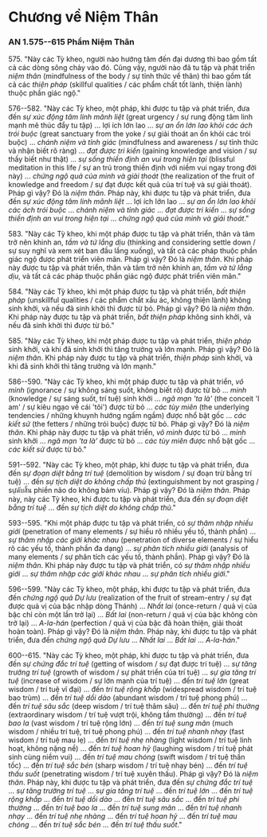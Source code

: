 # Chương về Niệm Thân

### AN 1.575--615 Phẩm Niệm Thân

575\. "Này các Tỳ kheo, người nào hướng tâm đến đại dương thì bao gồm tất cả các dòng sông chảy vào đó. Cũng vậy, người nào đã tu tập và phát triển *niệm thân* (mindfulness of the body / sự tỉnh thức về thân) thì bao gồm tất cả các *thiện pháp* (skillful qualities / các phẩm chất tốt lành, thiện lành) thuộc phần giác ngộ."

<!--pg-->
576--582\. "Này các Tỳ kheo, một pháp, khi được tu tập và phát triển, đưa đến *sự xúc động tâm linh mãnh liệt* (great urgency / sự rung động tâm linh mạnh mẽ thúc đẩy tu tập) ... lợi ích lớn lao ... *sự an ổn lớn lao khỏi các ách trói buộc* (great sanctuary from the yoke / sự giải thoát an ổn khỏi các trói buộc) ... *chánh niệm và tỉnh giác* (mindfulness and awareness / sự tỉnh thức và nhận biết rõ ràng) ... *đạt được tri kiến* (gaining knowledge and vision / sự thấy biết như thật) ... *sự sống thiền định an vui trong hiện tại* (blissful meditation in this life / sự an trú trong thiền định với niềm vui ngay trong đời này) ... *chứng ngộ quả của minh và giải thoát* (the realization of the fruit of knowledge and freedom / sự đạt được kết quả của trí tuệ và sự giải thoát). Pháp gì vậy? Đó là *niệm thân*. Pháp này, khi được tu tập và phát triển, đưa đến *sự xúc động tâm linh mãnh liệt* ... lợi ích lớn lao ... *sự an ổn lớn lao khỏi các ách trói buộc* ... *chánh niệm và tỉnh giác* ... *đạt được tri kiến* ... *sự sống thiền định an vui trong hiện tại* ... *chứng ngộ quả của minh và giải thoát*."

<!--pg-->
583\. "Này các Tỳ kheo, khi một pháp được tu tập và phát triển, thân và tâm trở nên khinh an, *tầm và tứ lắng dịu* (thinking and considering settle down / sự suy nghĩ và xem xét ban đầu lắng xuống), và tất cả các pháp thuộc phần giác ngộ được phát triển viên mãn. Pháp gì vậy? Đó là *niệm thân*. Khi pháp này được tu tập và phát triển, thân và tâm trở nên khinh an, *tầm và tứ lắng dịu*, và tất cả các pháp thuộc phần giác ngộ được phát triển viên mãn."

<!--pg-->
584\. "Này các Tỳ kheo, khi một pháp được tu tập và phát triển, *bất thiện pháp* (unskillful qualities / các phẩm chất xấu ác, không thiện lành) không sinh khởi, và nếu đã sinh khởi thì được từ bỏ. Pháp gì vậy? Đó là *niệm thân*. Khi pháp này được tu tập và phát triển, *bất thiện pháp* không sinh khởi, và nếu đã sinh khởi thì được từ bỏ."

<!--pg-->
585\. "Này các Tỳ kheo, khi một pháp được tu tập và phát triển, *thiện pháp* sinh khởi, và khi đã sinh khởi thì tăng trưởng và lớn mạnh. Pháp gì vậy? Đó là *niệm thân*. Khi pháp này được tu tập và phát triển, *thiện pháp* sinh khởi, và khi đã sinh khởi thì tăng trưởng và lớn mạnh."

<!--pg-->
586--590\. "Này các Tỳ kheo, khi một pháp được tu tập và phát triển, *vô minh* (ignorance / sự không sáng suốt, không biết rõ) được từ bỏ ... *minh* (knowledge / sự sáng suốt, trí tuệ) sinh khởi ... *ngã mạn 'ta là'* (the conceit 'I am' / sự kiêu ngạo về cái 'tôi') được từ bỏ ... *các tùy miên* (the underlying tendencies / những khuynh hướng ngấm ngầm) được nhổ bật gốc ... *các kiết sử* (the fetters / những trói buộc) được từ bỏ. Pháp gì vậy? Đó là *niệm thân*. Khi pháp này được tu tập và phát triển, *vô minh* được từ bỏ ... *minh* sinh khởi ... *ngã mạn 'ta là'* được từ bỏ ... *các tùy miên* được nhổ bật gốc ... *các kiết sử* được từ bỏ."

<!--pg-->
591--592\. "Này các Tỳ kheo, một pháp, khi được tu tập và phát triển, đưa đến *sự đoạn diệt bằng trí tuệ* (demolition by wisdom / sự đoạn trừ bằng trí tuệ) ... đến *sự tịch diệt do không chấp thủ* (extinguishment by not grasping / sựดับสิ้น phiền não do không bám víu). Pháp gì vậy? Đó là *niệm thân*. Pháp này, này các Tỳ kheo, khi được tu tập và phát triển, đưa đến *sự đoạn diệt bằng trí tuệ* ... đến *sự tịch diệt do không chấp thủ*."

<!--pg-->
593--595\. "Khi một pháp được tu tập và phát triển, có *sự thâm nhập nhiều giới* (penetration of many elements / sự hiểu rõ nhiều yếu tố, thành phần) ... *sự thâm nhập các giới khác nhau* (penetration of diverse elements / sự hiểu rõ các yếu tố, thành phần đa dạng) ... *sự phân tích nhiều giới* (analysis of many elements / sự phân tích các yếu tố, thành phần). Pháp gì vậy? Đó là *niệm thân*. Khi pháp này được tu tập và phát triển, có *sự thâm nhập nhiều giới* ... *sự thâm nhập các giới khác nhau* ... *sự phân tích nhiều giới*."

<!--pg-->
596--599\. "Này các Tỳ kheo, một pháp, khi được tu tập và phát triển, đưa đến *chứng ngộ quả Dự lưu* (realization of the fruit of stream-entry / sự đạt được quả vị của bậc nhập dòng Thánh) ... *Nhất lai* (once-return / quả vị của bậc chỉ còn một lần trở lại) ... *Bất lai* (non-return / quả vị của bậc không còn trở lại) ... *A-la-hán* (perfection / quả vị của bậc đã hoàn thiện, giải thoát hoàn toàn). Pháp gì vậy? Đó là *niệm thân*. Pháp này, khi được tu tập và phát triển, đưa đến *chứng ngộ quả Dự lưu* ... *Nhất lai* ... *Bất lai* ... *A-la-hán*."

<!--pg-->
600--615\. "Này các Tỳ kheo, một pháp, khi được tu tập và phát triển, đưa đến *sự chứng đắc trí tuệ* (getting of wisdom / sự đạt được trí tuệ) ... *sự tăng trưởng trí tuệ* (growth of wisdom / sự phát triển của trí tuệ) ... *sự gia tăng trí tuệ* (increase of wisdom / sự lớn mạnh của trí tuệ) ... đến *trí tuệ lớn* (great wisdom / trí tuệ vĩ đại) ... đến *trí tuệ rộng khắp* (widespread wisdom / trí tuệ bao trùm) ... đến *trí tuệ dồi dào* (abundant wisdom / trí tuệ phong phú) ... đến *trí tuệ sâu sắc* (deep wisdom / trí tuệ thâm sâu) ... đến *trí tuệ phi thường* (extraordinary wisdom / trí tuệ vượt trội, không tầm thường) ... đến *trí tuệ bao la* (vast wisdom / trí tuệ rộng lớn) ... đến *trí tuệ sung mãn* (much wisdom / nhiều trí tuệ, trí tuệ phong phú) ... đến *trí tuệ nhanh nhạy* (fast wisdom / trí tuệ mau lẹ) ... đến *trí tuệ nhẹ nhàng* (light wisdom / trí tuệ linh hoạt, không nặng nề) ... đến *trí tuệ hoan hỷ* (laughing wisdom / trí tuệ phát sinh cùng niềm vui) ... đến *trí tuệ mau chóng* (swift wisdom / trí tuệ thần tốc) ... đến *trí tuệ sắc bén* (sharp wisdom / trí tuệ nhạy bén) ... đến *trí tuệ thấu suốt* (penetrating wisdom / trí tuệ xuyên thấu). Pháp gì vậy? Đó là *niệm thân*. Pháp này, khi được tu tập và phát triển, đưa đến *sự chứng đắc trí tuệ* ... *sự tăng trưởng trí tuệ* ... *sự gia tăng trí tuệ* ... đến *trí tuệ lớn* ... đến *trí tuệ rộng khắp* ... đến *trí tuệ dồi dào* ... đến *trí tuệ sâu sắc* ... đến *trí tuệ phi thường* ... đến *trí tuệ bao la* ... đến *trí tuệ sung mãn* ... đến *trí tuệ nhanh nhạy* ... đến *trí tuệ nhẹ nhàng* ... đến *trí tuệ hoan hỷ* ... đến *trí tuệ mau chóng* ... đến *trí tuệ sắc bén* ... đến *trí tuệ thấu suốt*."